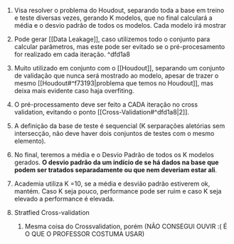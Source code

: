 1. Visa resolver o problema do Houdout, separando toda a base em treino e teste diversas vezes, gerando K modelos, que no final calculará a média e o desvio padrão de todos os modelos. Cada modelo irá mostrar 
2. Pode gerar [[Data Leakage]], caso utilizemos todo o conjunto para calcular parâmetros, mas este pode ser evitado se o pré-procesamento for realizado em cada iteração. ^dfd1a8
3. Muito utilizado em conjunto com o [[Houdout]], separando um conjunto de validação que nunca será mostrado ao modelo, apesar de trazer o mesmo [[Houdout#^f73193|problema que temos no Houdout]], mas deixa mais evidente caso haja overfiting.
4. O pré-processamento deve ser feito a CADA iteração no cross validation, evitando o ponto [[Cross-Validation#^dfd1a8|2]].
5. A definição da base de teste é sequencial (K serparações aletórias sem intersecção, não deve haver dois conjuntos de testes com o mesmo elemento).
6. No final, teremos a média e o Desvio Padrão de todos os K modelos gerados. **O desvio padrão da um indício de se há dados na base que podem ser tratados separadamente ou que nem deveriam estar ali**.
7. Academia utiliza K =10, se a média e desvião padrão estiverem ok, mantém. Caso K seja pouco, performance pode ser ruim e caso K seja elevado a performance é elevada.
	

8.  Stratfied Cross-validation
	1. Mesma coisa do Crossvalidation, porém (NÃO CONSEGUI OUVIR :( É O QUE O PROFESSOR COSTUMA USAR)